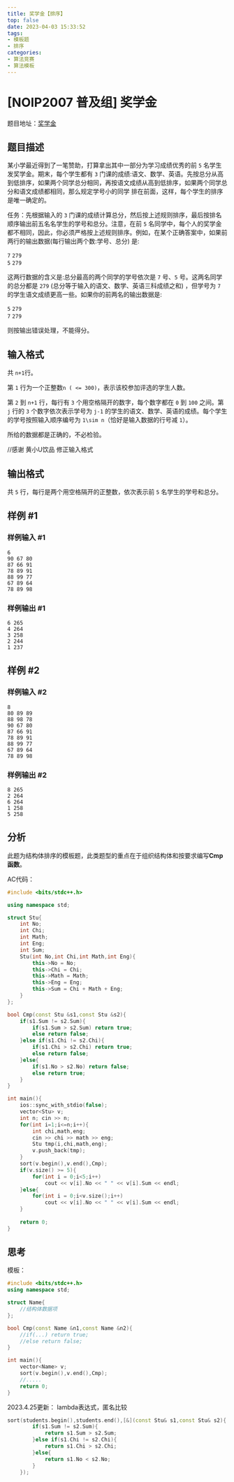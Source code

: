 ```yaml
---
title: 奖学金【排序】
top: false
date: 2023-04-03 15:33:52
tags: 
- 模板题
- 排序
categories:
- 算法竞赛
- 算法模板
---
```

# [NOIP2007 普及组] 奖学金
题目地址：[奖学金](https://www.luogu.com.cn/problem/P1093)  

<!--more-->  


## 题目描述

某小学最近得到了一笔赞助，打算拿出其中一部分为学习成绩优秀的前 `5` 名学生发奖学金。期末，每个学生都有 `3` 门课的成绩:语文、数学、英语。先按总分从高到低排序，如果两个同学总分相同，再按语文成绩从高到低排序，如果两个同学总分和语文成绩都相同，那么规定学号小的同学 排在前面，这样，每个学生的排序是唯一确定的。

任务：先根据输入的 `3` 门课的成绩计算总分，然后按上述规则排序，最后按排名顺序输出前五名名学生的学号和总分。注意，在前 `5` 名同学中，每个人的奖学金都不相同，因此，你必须严格按上述规则排序。例如，在某个正确答案中，如果前两行的输出数据(每行输出两个数:学号、总分) 是:

`7`  `279`  
`5`  `279`  

这两行数据的含义是:总分最高的两个同学的学号依次是 `7` 号、`5` 号。这两名同学的总分都是 `279` (总分等于输入的语文、数学、英语三科成绩之和) ，但学号为 `7` 的学生语文成绩更高一些。如果你的前两名的输出数据是:

`5`  `279`  
`7`  `279`  

则按输出错误处理，不能得分。

## 输入格式

共 `n+1`行。

第 `1` 行为一个正整数`n ( <= 300)`，表示该校参加评选的学生人数。

第 `2` 到 `n+1` 行，每行有 `3` 个用空格隔开的数字，每个数字都在 `0` 到 `100` 之间。第 `j` 行的 `3` 个数字依次表示学号为 `j-1` 的学生的语文、数学、英语的成绩。每个学生的学号按照输入顺序编号为 `1\sim n`（恰好是输入数据的行号减 `1`）。

所给的数据都是正确的，不必检验。


//感谢 黄小U饮品 修正输入格式

## 输出格式

共 `5` 行，每行是两个用空格隔开的正整数，依次表示前 `5` 名学生的学号和总分。

## 样例 #1

### 样例输入 #1

```
6
90 67 80
87 66 91
78 89 91
88 99 77
67 89 64
78 89 98
```

### 样例输出 #1

```
6 265
4 264
3 258
2 244
1 237
```

## 样例 #2

### 样例输入 #2

```
8
80 89 89
88 98 78
90 67 80
87 66 91
78 89 91
88 99 77
67 89 64
78 89 98
```

### 样例输出 #2

```
8 265
2 264
6 264
1 258
5 258
```

## 分析
此题为结构体排序的模板题，此类题型的重点在于组织结构体和按要求编写**Cmp函数**。  

AC代码：
```cpp
#include <bits/stdc++.h>

using namespace std;

struct Stu{
	int No;
	int Chi;
	int Math;
	int Eng;
	int Sum;
	Stu(int No,int Chi,int Math,int Eng){
		this->No = No;
		this->Chi = Chi;
		this->Math = Math;
		this->Eng = Eng;
		this->Sum = Chi + Math + Eng;
	}
};

bool Cmp(const Stu &s1,const Stu &s2){
	if(s1.Sum != s2.Sum){
		if(s1.Sum > s2.Sum) return true;
		else return false;
	}else if(s1.Chi != s2.Chi){
		if(s1.Chi > s2.Chi) return true;
		else return false;
	}else{
		if(s1.No > s2.No) return false;
		else return true;
	}
}

int main(){
	ios::sync_with_stdio(false);
	vector<Stu> v; 
	int n; cin >> n;
	for(int i=1;i<=n;i++){
		int chi,math,eng;
		cin >> chi >> math >> eng;
		Stu tmp(i,chi,math,eng);
		v.push_back(tmp);
	}
	sort(v.begin(),v.end(),Cmp);
	if(v.size() >= 5){
		for(int i = 0;i<5;i++)
			cout << v[i].No << " " << v[i].Sum << endl;
	}else{
		for(int i = 0;i<v.size();i++)
			cout << v[i].No << " " << v[i].Sum << endl;
	}
	
	return 0;
}
```

## 思考
模板：  
```cpp
#include <bits/stdc++.h>
using namespace std;

struct Name{
    //结构体数据项
};

bool Cmp(const Name &n1,const Name &n2){
    //if(...) return true;
    //else return false;
}

int main(){
    vector<Name> v;
    sort(v.begin(),v.end(),Cmp);
    //.....
    return 0;
}
```

2023.4.25更新： lambda表达式，匿名比较

```cpp
sort(students.begin(),students.end(),[&](const Stu& s1,const Stu& s2){
		if(s1.Sum != s2.Sum){
			return s1.Sum > s2.Sum;
		}else if(s1.Chi != s2.Chi){
			return s1.Chi > s2.Chi;
		}else{
			return s1.No < s2.No;
		}
	});
```